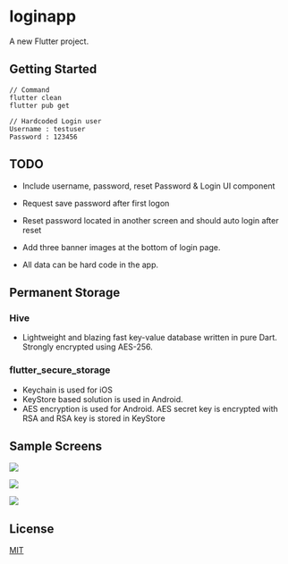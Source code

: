 # loginapp

A new Flutter project.

## Getting Started

```
// Command
flutter clean
flutter pub get

// Hardcoded Login user
Username : testuser
Password : 123456
```


## TODO
- Include username, password, reset Password & Login UI component

- Request save password after first logon

- Reset password located in another screen and should auto login after reset

- Add three banner images at the bottom of login page.

- All data can be hard code in the app.

## Permanent Storage
### Hive
- Lightweight and blazing fast key-value database written in pure Dart. Strongly encrypted using AES-256.
  
### flutter_secure_storage
- Keychain is used for iOS
- KeyStore based solution is used in Android.
- AES encryption is used for Android. AES secret key is encrypted with RSA and RSA key is stored in KeyStore

## Sample Screens

![](https://github.com/chankwongyin/flutter-login-app/blob/master/images/login.png?raw=true)

![](https://github.com/chankwongyin/flutter-login-app/blob/master/images/reset.png?raw=true) 

![](https://github.com/chankwongyin/flutter-login-app/blob/master/images/after-login.png?raw=true)


## License
[MIT](https://choosealicense.com/licenses/mit/)